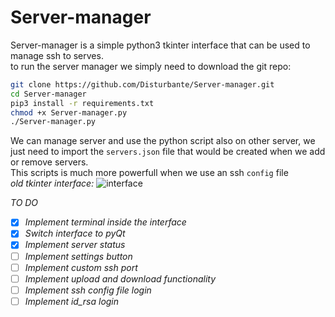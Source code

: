 # Server-manager

Server-manager is a simple python3 tkinter interface that can be used to manage ssh to serves.<br>
to run the server manager we simply need to download the git repo:
```bash
git clone https://github.com/Disturbante/Server-manager.git
cd Server-manager
pip3 install -r requirements.txt
chmod +x Server-manager.py
./Server-manager.py
```
We can manage server and use the python script also on other server, we just need to import the `servers.json` file that would be created when we add or remove servers.<br>
This scripts is much more powerfull when we use an ssh `config` file<br>
_old tkinter interface:_
![interface](./srver_manager.png)

_TO DO_<br>
- [x] _Implement terminal inside the interface_
- [x] _Switch interface to pyQt_
- [x] _Implement server status_ 
- [ ] _Implement settings button_
- [ ] _Implement custom ssh port_
- [ ] _Implement upload and download functionality_
- [ ] _Implement ssh config file login_
- [ ] _Implement id_rsa login_
